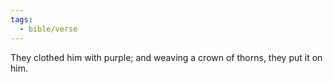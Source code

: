```yaml
---
tags:
  - bible/verse
---
```

They clothed him with purple; and weaving a crown of thorns, they put it on him.